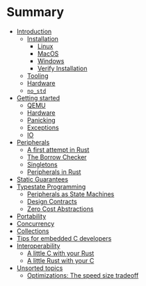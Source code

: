 # Summary

<!--

Definition of the organization of this book is still a work in process.

Refer to https://github.com/rust-lang-nursery/embedded-wg/issues/115 for
more information and coordination

-->

- [Introduction](./intro/introduction.md)
    - [Installation](./intro/install.md)
        - [Linux](./intro/install/linux.md)
        - [MacOS](./intro/install/macos.md)
        - [Windows](./intro/install/windows.md)
        - [Verify Installation](./intro/install/verify.md)
    - [Tooling](./intro/tooling.md)
    - [Hardware](./intro/hardware.md)
    - [`no_std`](./intro/no-std.md)
- [Getting started](./start.md)
  - [QEMU](./start/qemu.md)
  - [Hardware](./start/hardware.md)
  - [Panicking](./start/panicking.md)
  - [Exceptions](./start/exceptions.md)
  - [IO](./start/io.md)
- [Peripherals](./peripherals/peripherals.md)
    - [A first attempt in Rust](./peripherals/a-first-attempt.md)
    - [The Borrow Checker](./peripherals/borrowck.md)
    - [Singletons](./peripherals/singletons.md)
    - [Peripherals in Rust](./peripherals/rusty.md)
- [Static Guarantees](./static-guarantees/static-guarantees.md)
    <!-- TODO: Define Sections -->
- [Typestate Programming](./typestate-programming/typestate-programming.md)
    - [Peripherals as State Machines](./typestate-programming/state-machines.md)
    - [Design Contracts](./typestate-programming/design-contracts.md)
    - [Zero Cost Abstractions](./typestate-programming/zero-cost-abstractions.md)
- [Portability](./portability/portability.md)
    <!-- TODO: Define more sections -->
- [Concurrency](./concurrency/concurrency.md)
    <!-- TODO: Define Sections -->
- [Collections](./collections/collections.md)
    <!-- TODO: Define Sections -->
- [Tips for embedded C developers](./c-tips/c-tips.md)
    <!-- TODO: Define Sections -->
- [Interoperability](./interoperability/interoperability.md)
    - [A little C with your Rust](./interoperability/c-with-rust.md)
    - [A little Rust with your C](./interoperability/rust-with-c.md)
- [Unsorted topics](./unsorted.md)
  - [Optimizations: The speed size tradeoff](./unsorted/speed-vs-size.md)
